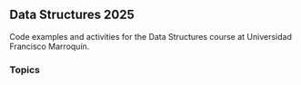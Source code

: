 ## Data Structures 2025


Code examples and activities for the Data Structures course at Universidad Francisco Marroquín. 


### Topics

